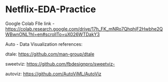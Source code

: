 # Netflix-EDA-Practice
Google Colab FIle link - https://colab.research.google.com/drive/17h_FK_mNRo7QhqhjF2Hwbhe2QWBwnONL?hl=en#scrollTo=uX026WTDakY3

Auto - Data Visualization references:

dtale: https://github.com/man-group/dtale

sweetviz: https://github.com/fbdesignpro/sweetviz-

autoviz: https://github.com/AutoViML/AutoViz
